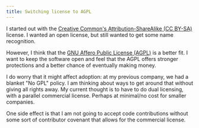 ```yaml
---
title: Switching license to AGPL
---
```


I started out with the [Creative Common's Attribution-ShareAlike (CC BY-SA)](https://creativecommons.org/licenses/by-sa/4.0/) license.  I wanted an open license, but still wanted to get some name recognition.

However, I think that the [GNU Affero Public License (AGPL)](https://www.gnu.org/licenses/agpl-3.0.en.html) is a better fit.  I want to keep the software open and feel that the AGPL offers stronger protections and a better chance of eventually making money.

I do worry that it might affect adoption: at my previous company, we had a blanket "No GPL" policy.  I am thinking about ways to get around that without giving all rights away.  My current thought is to have to do dual licensing, with a parallel commercial license.  Perhaps at minimal/no cost for smaller companies.

One side effect is that I am not going to accept code contributions without some sort of contributor covenant that allows for the commercial license.
